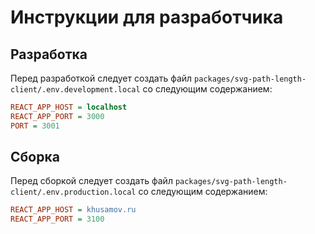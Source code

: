 Инструкции для разработчика
===========================

Разработка
----------

Перед разработкой следует создать файл 
`packages/svg-path-length-client/.env.development.local` 
со следующим содержанием:

```ini
REACT_APP_HOST = localhost
REACT_APP_PORT = 3000
PORT = 3001
```

Сборка
------

Перед сборкой следует создать файл 
`packages/svg-path-length-client/.env.production.local` 
со следующим содержанием:

```ini
REACT_APP_HOST = khusamov.ru
REACT_APP_PORT = 3100
```